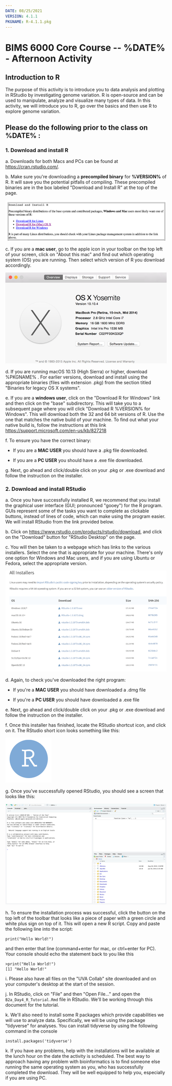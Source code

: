 ```yaml
---
DATE: 08/25/2021
VERSION: 4.1.1
PKGNAME: R-4.1.1.pkg
---
```


# BIMS 6000 Core Course -- %DATE% - Afternoon Activity

## Introduction to R

The purpose of this activity is to introduce you to data analysis and plotting in RStudio by investigating genome variation. R is open-source and can be used to manipulate, analyze and visualize many types of data. In this activity, we will introduce you to R, go over the basics and then use R to explore genome variation.

## Please do the following prior to the class on %DATE% :

### 1. Download and install R
  a. Downloads for both Macs and PCs can be found at <https://cran.rstudio.com/>.
  
  b. Make sure you're downloading a **precompiled binary** for **%VERSION%** of R. It will save you the potential pitfalls of compiling. These precompiled binaries are in the box labeled "Download and Install R" at the top of the page. 

  ![Screenshot from https://cran.rstudio.com showing the where to find the downloads](media/image1.png)

  c. If you are a **mac user**, go to the apple icon in your toolbar on the top left of your screen, click on "About this mac" and find out which operating system (OS) you are running. Then select which version of R you download accordingly. 

  ![Screenshot of the output for "About this mac" showing that this mac is running 10.10](media/image2.png)

  d. If you are running macOS 10.13 (High Sierra) or higher, download %PKGNAME% . For earlier versions, download and install using the appropriate binaries (files with extension .pkg) from the section titled "Binaries for legacy OS X systems".

  e. If you are a **windows user**, click on the "Download R for Windows" link and then click on the "base" subdirectory. This will take you to a subsequent page where you will click "Download R %VERSION% for Windows". This will download both the 32 and 64 bit versions of R. Use the one that matches the native build of your machine. To find out what your native build is, follow the instructions at this link <https://support.microsoft.com/en-us/kb/827218>

  f. To ensure you have the correct binary:

  * If you are a **MAC USER** you should have a .pkg file downloaded.
    
  * If you are a **PC USER** you should have a .exe file downloaded.

  g. Next, go ahead and click/double click on your .pkg or .exe download and follow the instruction on the installer.

### 2. Download and install RStudio

  a. Once you have successfully installed R, we recommend that you install the graphical user interface (GUI; pronounced "gooey") for the R program. GUIs represent some of the tasks you want to complete as clickable buttons, instead of lines of code, which can make using the program easier. We will install RStudio from the link provided below.

  b. Click on <https://www.rstudio.com/products/rstudio/download>, and click on the "Download" button for "RStudio Desktop" on the page.

  c. You will then be taken to a webpage which has links to the various installers. Select the one that is appropriate for your machine. There's only one option for Windows and Mac users, and if you are using Ubuntu or Fedora, select the appropriate version.

  ![Screenshot of the RStudio installer download page](media/image3.png)

  d. Again, to check you've downloaded the right program:

  * If you're a **MAC USER** you should have downloaded a .dmg file
    
  * If you're a **PC USER** you should have downloaded a .exe file

  e. Next, go ahead and click/double click on your .pkg or .exe download and follow the instruction on the installer.

  f. Once this installer has finished, locate the RStudio shortcut icon, and click on it. The RStudio short icon looks something like this:

  ![Screenshot of the RStudio icon](media/image4.png)

  g. Once you've successfully opened RStudio, you should see a screen that looks like this:

  ![Screenshot of RStudio](media/image6.png)


  h. To ensure the installation process was successful, click the button on the top left of the toolbar that looks like a piece of paper with a green circle and white plus sign on top of it. This will open a new R script. Copy and paste the following line into the script:

```{r}
print("Hello World!")
```

and then enter that line (command+enter for mac, or ctrl+enter for PC). Your console should echo the statement back to you like this

```{r}
>print("Hello World!")
[1] "Hello World!"
```

  i. Please also have all files on the "UVA Collab" site downloaded and on your computer's desktop at the start of the session.

  j. In RStudio, click on "File" and then "Open File..." and open the `B2a_Day4_R_Tutorial.Rmd` file in RStudio. We'll be working through this document for the tutorial.
  
  k. We'll also need to install some R packages which provide capabilities we will use to analyze data. Specifically, we will be using the package "tidyverse" for analyses. You can install tidyverse by using the following command in the console 

```{r}
install.packages('tidyverse')
```

  k. If you have any problems, help with the installations will be available at the lunch hour on the date the activity is scheduled. The best way to approach having any problem with bioinformatics is to find someone else running the same operating system as you, who has successfully completed the download. They will be well equipped to help you, especially if you are using PC.
